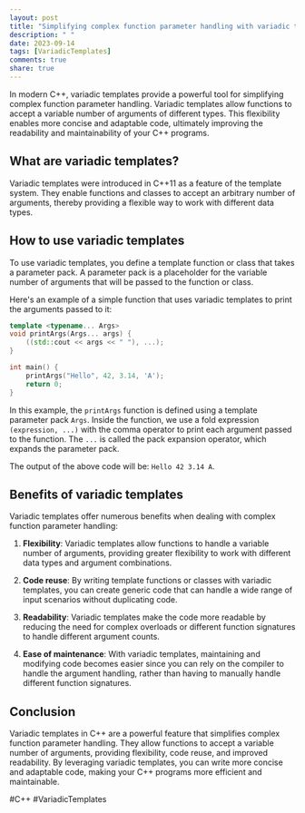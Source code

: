 ```yaml
---
layout: post
title: "Simplifying complex function parameter handling with variadic templates in C++"
description: " "
date: 2023-09-14
tags: [VariadicTemplates]
comments: true
share: true
---
```


In modern C++, variadic templates provide a powerful tool for simplifying complex function parameter handling. Variadic templates allow functions to accept a variable number of arguments of different types. This flexibility enables more concise and adaptable code, ultimately improving the readability and maintainability of your C++ programs.

## What are variadic templates?

Variadic templates were introduced in C++11 as a feature of the template system. They enable functions and classes to accept an arbitrary number of arguments, thereby providing a flexible way to work with different data types.

## How to use variadic templates

To use variadic templates, you define a template function or class that takes a parameter pack. A parameter pack is a placeholder for the variable number of arguments that will be passed to the function or class.

Here's an example of a simple function that uses variadic templates to print the arguments passed to it:

```cpp
template <typename... Args>
void printArgs(Args... args) {
    ((std::cout << args << " "), ...);
}

int main() {
    printArgs("Hello", 42, 3.14, 'A');
    return 0;
}
```

In this example, the `printArgs` function is defined using a template parameter pack `Args`. Inside the function, we use a fold expression `(expression, ...)` with the comma operator to print each argument passed to the function. The `...` is called the pack expansion operator, which expands the parameter pack.

The output of the above code will be: `Hello 42 3.14 A`.

## Benefits of variadic templates

Variadic templates offer numerous benefits when dealing with complex function parameter handling:

1. **Flexibility**: Variadic templates allow functions to handle a variable number of arguments, providing greater flexibility to work with different data types and argument combinations.

2. **Code reuse**: By writing template functions or classes with variadic templates, you can create generic code that can handle a wide range of input scenarios without duplicating code.

3. **Readability**: Variadic templates make the code more readable by reducing the need for complex overloads or different function signatures to handle different argument counts.

4. **Ease of maintenance**: With variadic templates, maintaining and modifying code becomes easier since you can rely on the compiler to handle the argument handling, rather than having to manually handle different function signatures.

## Conclusion

Variadic templates in C++ are a powerful feature that simplifies complex function parameter handling. They allow functions to accept a variable number of arguments, providing flexibility, code reuse, and improved readability. By leveraging variadic templates, you can write more concise and adaptable code, making your C++ programs more efficient and maintainable.

#C++ #VariadicTemplates